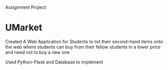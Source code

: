 Assignment Project:

# **UMarket**

Created A Web Application for Students to list their second-hand items onto the web where students can buy from their fellow students in a lower price and need not to buy a new one

Used Python-Flask and Database to implement
